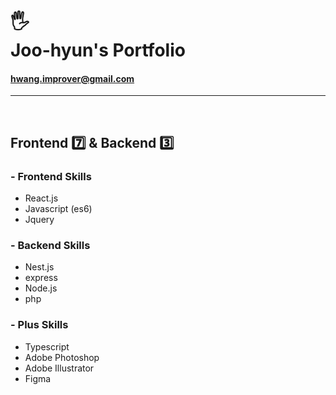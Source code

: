 # 🖐<br>Joo-hyun's Portfolio

#### hwang.improver@gmail.com

---

<br>

## Frontend 7️⃣ & Backend 3️⃣

### - Frontend Skills

- React.js
- Javascript (es6)
- Jquery

### - Backend Skills

- Nest.js
- express
- Node.js
- php

### - Plus Skills

- Typescript
- Adobe Photoshop
- Adobe Illustrator
- Figma
